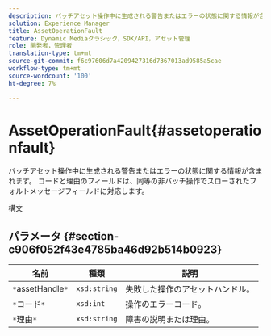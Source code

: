 ```yaml
---
description: バッチアセット操作中に生成される警告またはエラーの状態に関する情報が含まれます。 コードと理由のフィールドは、同等の非バッチ操作でスローされたフォルトメッセージフィールドに対応します。
solution: Experience Manager
title: AssetOperationFault
feature: Dynamic Mediaクラシック，SDK/API，アセット管理
role: 開発者，管理者
translation-type: tm+mt
source-git-commit: f6c97606d7a4209427316d7367013ad9585a5cae
workflow-type: tm+mt
source-wordcount: '100'
ht-degree: 7%

---
```



# AssetOperationFault{#assetoperationfault}

バッチアセット操作中に生成される警告またはエラーの状態に関する情報が含まれます。 コードと理由のフィールドは、同等の非バッチ操作でスローされたフォルトメッセージフィールドに対応します。

構文

## パラメータ {#section-c906f052f43e4785ba46d92b514b0923}

| 名前 | 種類 | 説明 |
|---|---|---|
| `*`assetHandle`*` | `xsd:string` | 失敗した操作のアセットハンドル。 |
| `*`コード`*` | `xsd:int` | 操作のエラーコード。 |
| `*`理由`*` | `xsd:string` | 障害の説明または理由。 |

